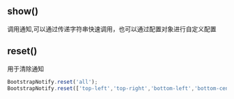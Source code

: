 

## show()
调用通知,可以通过传递字符串快速调用，也可以通过配置对象进行自定义配置

## reset()
用于清除通知

```javascript
BootstrapNotify.reset('all');
BootstrapNotify.reset(['top-left','top-right','bottom-left','bottom-center','bottom-right']);
```
